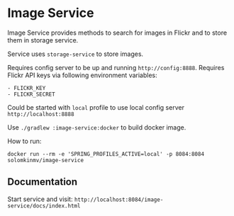 # Image Service

Image Service provides methods to search for images in Flickr and to store them in storage service.

Service uses `storage-service` to store images.

Requires config server to be up and running `http://config:8888`.
Requires Flickr API keys via following environment variables:

    - FLICKR_KEY
    - FLICKR_SECRET

Could be started with `local` profile to use local config server `http://localhost:8888`

Use `./gradlew :image-service:docker` to build docker image.

How to run:

`docker run --rm -e 'SPRING_PROFILES_ACTIVE=local' -p 8084:8084 solomkinmv/image-service`

## Documentation

Start service and visit: `http://localhost:8084/image-service/docs/index.html`
